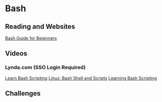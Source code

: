 # Bash

## Reading and Websites

[Bash Guide for Beginners](http://tldp.org/LDP/Bash-Beginners-Guide/html/index.html "Bash Guide for Beginners")

## Videos
### Lynda.com (SSO Login Required)
[Learn Bash Scripting](http://tldp.org/LDP/Bash-Beginners-Guide/html/index.html "Learn Bash Scipting")
[Linux: Bash Shell and Scripts](http://tldp.org/LDP/Bash-Beginners-Guide/html/index.html "Linux Bash Shell and Scripts")
[Learning Bash Scripting](http://tldp.org/LDP/Bash-Beginners-Guide/html/index.html "Learning Bash Scripting")

## Challenges
